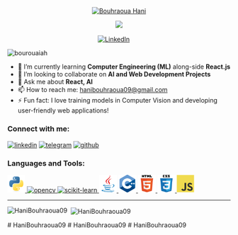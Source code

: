 <p align="center">
  <a href="https://github.com/HaniBouhraoua09">
    <img src="https://readme-typing-svg.demolab.com?font=Fira+Code&size=30&duration=1000&pause=800&color=0077FF&center=true&width=435&lines=Bouhraoua+Hani" alt="Bouhraoua Hani" />
  </a>
</p>

<p align="center">
  <a href="">
    <img src="https://readme-typing-svg.demolab.com?font=Fira+Code&size=20&duration=1000&pause=1000&color=0077FF&center=true&width=435&lines=Computer+Engineering+Student+(ML);Front+End+Web+Development" />
  </a>
</p>

<!-- Social icons section -->
<p align="center">
  <a href="https://linkedin.com/in/hani-bouhraoua-767a16243"><img width="32px" alt="LinkedIn" title="LinkedIn" src="https://raw.githubusercontent.com/rahuldkjain/github-profile-readme-generator/master/src/images/icons/Social/linked-in-alt.svg"/></a>
  &#8287;&#8287;&#8287;&#8287;&#8287;
</p>

<p align="left"> <img src="https://komarev.com/ghpvc/?username=bourouaiah&label=Profile%20views&color=0077FF&style=flat" alt="bourouaiah" /> </p>

- 🌱 I’m currently learning **Computer Engineering (ML)** along-side **React.js**  <br />
- 👯 I’m looking to collaborate on **AI and Web Development Projects**  <br />
- 💬 Ask me about **React, AI**  <br />
- 📫 How to reach me: [hanibouhraoua09@gmail.com](mailto:hanibouhraoua09@gmail.com)  <br />
- ⚡ Fun fact: I love training models in Computer Vision and developing user-friendly web applications! <br />

<h3 align="left">Connect with me:</h3>
<p align="left">
  <a href="https://www.linkedin.com/in/abdelaziz-bourouaiah-7a9ba1226/" target="blank"><img align="center" src="https://raw.githubusercontent.com/rahuldkjain/github-profile-readme-generator/master/src/images/icons/Social/linked-in-alt.svg" alt="linkedin" height="30" width="40" /></a>
  <a href="https://t.me/HaniBouhraoua" target="blank"><img align="center" src="https://upload.wikimedia.org/wikipedia/commons/8/82/Telegram_logo.svg" alt="telegram" height="30" width="40" /></a>
  <a href="https://github.com/HaniBouhraoua09" target="blank"><img align="center" src="https://cdn.jsdelivr.net/npm/simple-icons@v3/icons/github.svg" alt="github" height="30" width="40" /></a>
</p>


<h3 align="left">Languages and Tools:</h3>
<p align="left">

  <a href="https://www.python.org" target="_blank" rel="noreferrer"> 
    <img src="https://raw.githubusercontent.com/devicons/devicon/master/icons/python/python-original.svg" alt="python" width="40" height="40"/> 
  </a>
  <a href="https://opencv.org/" target="_blank" rel="noreferrer"> 
    <img src="https://www.vectorlogo.zone/logos/opencv/opencv-icon.svg" alt="opencv" width="40" height="40"/> 
  </a>
  <a href="https://scikit-learn.org/" target="_blank" rel="noreferrer"> 
    <img src="https://upload.wikimedia.org/wikipedia/commons/0/05/Scikit_learn_logo_small.svg" alt="scikit-learn" width="40" height="40"/> 
  </a>
  <a href="https://www.java.com/" target="_blank" rel="noreferrer"> 
    <img src="https://raw.githubusercontent.com/devicons/devicon/master/icons/java/java-original.svg" alt="java" width="40" height="40"/> 
  </a>
  <a href="https://isocpp.org/" target="_blank" rel="noreferrer"> 
    <img src="https://raw.githubusercontent.com/devicons/devicon/master/icons/cplusplus/cplusplus-original.svg" alt="c++" width="40" height="40"/> 
  </a>

  <a href="https://developer.mozilla.org/en-US/docs/Web/HTML" target="_blank" rel="noreferrer"> 
    <img src="https://raw.githubusercontent.com/devicons/devicon/master/icons/html5/html5-original-wordmark.svg" alt="html5" width="40" height="40"/> 
  </a>
  <a href="https://developer.mozilla.org/en-US/docs/Web/CSS" target="_blank" rel="noreferrer"> 
    <img src="https://raw.githubusercontent.com/devicons/devicon/master/icons/css3/css3-original-wordmark.svg" alt="css3" width="40" height="40"/> 
  </a>
  <a href="https://developer.mozilla.org/en-US/docs/Web/JavaScript" target="_blank" rel="noreferrer"> 
    <img src="https://raw.githubusercontent.com/devicons/devicon/master/icons/javascript/javascript-original.svg" alt="javascript" width="40" height="40"/> 
  </a>
</p>


---

<p>
  <img align="left" src="https://github-readme-stats.vercel.app/api/top-langs?username=HaniBouhraoua09&show_icons=true&theme=dark&locale=en&layout=compact" alt="HaniBouhraoua09" />
</p>

<p>&nbsp;
  <img align="center" src="https://github-readme-stats.vercel.app/api?username=HaniBouhraoua09&show_icons=true&theme=dark&locale=en" alt="HaniBouhraoua09" />
</p>#   H a n i B o u h r a o u a 0 9 
 
 #   H a n i B o u h r a o u a 0 9 
 
 #   H a n i B o u h r a o u a 0 9 
 
 
